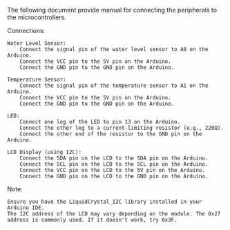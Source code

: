 The following document provide manual for connecting the peripherals to the 
microcontrollers.

Connections:

    Water Level Sensor:
        Connect the signal pin of the water level sensor to A0 on the Arduino.
        Connect the VCC pin to the 5V pin on the Arduino.
        Connect the GND pin to the GND pin on the Arduino.

    Temperature Sensor:
        Connect the signal pin of the temperature sensor to A1 on the Arduino.
        Connect the VCC pin to the 5V pin on the Arduino.
        Connect the GND pin to the GND pin on the Arduino.

    LED:
        Connect one leg of the LED to pin 13 on the Arduino.
        Connect the other leg to a current-limiting resistor (e.g., 220Ω).
        Connect the other end of the resistor to the GND pin on the Arduino.

    LCD Display (using I2C):
        Connect the SDA pin on the LCD to the SDA pin on the Arduino.
        Connect the SCL pin on the LCD to the SCL pin on the Arduino.
        Connect the VCC pin on the LCD to the 5V pin on the Arduino.
        Connect the GND pin on the LCD to the GND pin on the Arduino.

Note:

    Ensure you have the LiquidCrystal_I2C library installed in your Arduino IDE.
    The I2C address of the LCD may vary depending on the module. The 0x27 address is commonly used. If it doesn't work, try 0x3F.